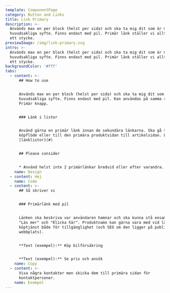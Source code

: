 ```yaml
---
template: ComponentPage
category: Button and Links
title: Link Primary
description: >-
  Används max en per block (helst per sida) och ska ta mig dit som är mitt
  huvudsakliga syfte. Finns endast med pil. Primär länk ställer vi alltid under
  ett stycke. 
previewImage: /img/link-primary.svg
intro: >-
  Används max en per block (helst per sida) och ska ta mig dit som är mitt
  huvudsakliga syfte. Finns endast med pil. Primär länk ställer vi alltid under
  ett stycke. 
backgroundColor: '#fff'
tabs:
  - content: >-
      ## How to use


      Används max en per block (helst per sida) och ska ta mig dit som är mitt
      huvudsakliga syfte. Finns endast med pil. Kan användas på samma sida som
      Primär knapp. 


      ### Länk i listor


      Använd gärna en primär länk innan de sekundära länkarna. Ska gå till
      köpflöde eller till den primära produktsidan till artikelsidan. Läs mer om
      [länklistor](#)


      ## Please consider


      * Använd helst inte 2 primärlänkar bredvid eller efter varandra.
    name: Design
  - content: Hej
    name: Code
  - content: >-
      ## Så skriver vi


      ### Primärlänk med pil


      Länken ska beskriva var användaren hamnar och ska kunna stå ensam. Undvik
      "Läs mer" och "Klicka här". Produktnamn kan gärna vara med vid länk till
      köptjänst både för tillgänglighet (och SEO om den ligger på publik
      webbplats).


      **Text (exempel):** Köp bilförsäkring


      **Text (exempel):** Se pris och ansök
    name: Copy
  - content: >-
      Visa några kontakter men skicka dem till primära sidan för
      kontaktpersoner.
    name: Exempel
---
```


